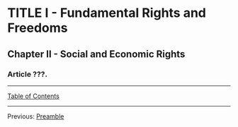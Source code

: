 # TITLE I - Fundamental Rights and Freedoms

## Chapter II - Social and Economic Rights

### Article ???. 

---

[Table of Contents](TABLE_OF_CONTENTS.md)

---

Previous: [Preamble](TITLE_1_CH_1.md)
